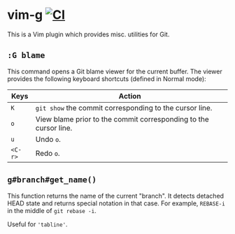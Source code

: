 # vim-g [![CI](https://github.com/kana/vim-g/actions/workflows/ci.yml/badge.svg)](https://github.com/kana/vim-g/actions/workflows/ci.yml)

This is a Vim plugin which provides misc. utilities for Git.

## `:G blame`

This command opens a Git blame viewer for the current buffer.
The viewer provides the following keyboard shortcuts (defined in Normal mode):

| Keys   | Action                                                           |
| ------ | ---------------------------------------------------------------- |
| `K`    | `git show` the commit corresponding to the cursor line.          |
| `o`    | View blame prior to the commit corresponding to the cursor line. |
| `u`    | Undo `o`.                                                        |
| `<C-r>`| Redo `o`.                                                        |

## `g#branch#get_name()`

This function returns the name of the current "branch".  It detects detached
HEAD state and returns special notation in that case.  For example, `REBASE-i`
in the middle of `git rebase -i`.

Useful for `'tabline'`.

